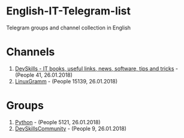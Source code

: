 # English-IT-Telegram-list
Telegram groups and channel collection in English

# Channels

1. [DevSkills - IT books, useful links, news, software, tips and tricks](https://t.me/DevSkills) - (People 41, 26.01.2018)
2. [LinuxGramm](https://t.me/linuxgram) - (People 15139, 26.01.2018)

# Groups

1. [Python](https://t.me/Python) - (People 5121, 26.01.2018)
2. [DevSkillsCommunity](https://t.me/DevSkillsCommunity) - (People 9, 26.01.2018)


